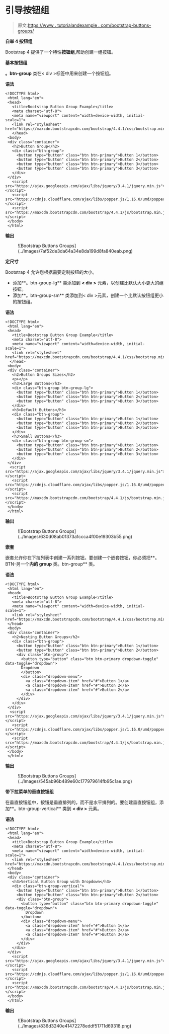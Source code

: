 # 引导按钮组

> 原文:[https://www . tutorialandexample . com/bootstrap-buttons-groups/](https://www.tutorialandexample.com/bootstrap-buttons-groups/)

**自举 4 按钮组**

Bootstrap 4 提供了一个特性**按钮组**,帮助创建一组按钮。

**基本按钮组**

**。btn-group** 类在< div >标签中用来创建一个按钮组。

**语法**

```
<!DOCTYPE html>
 <html lang="en">
 <head>
   <title>Bootstrap Button Group Example</title>
   <meta charset="utf-8">
   <meta name="viewport" content="width=device-width, initial-scale=1">
   <link rel="stylesheet" href="https://maxcdn.bootstrapcdn.com/bootstrap/4.4.1/css/bootstrap.min.css"> 
   </head>
 <body>
 <div class="container">
   <h2>Button Group</h2>
   <div class="btn-group">
     <button type="button" class="btn btn-primary">Button 1</button>
     <button type="button" class="btn btn-primary">Button 2</button>
     <button type="button" class="btn btn-primary">Button 3</button>
     <button type="button" class="btn btn-primary">Button 3</button>
   </div>
 </div>
   <script src="https://ajax.googleapis.com/ajax/libs/jquery/3.4.1/jquery.min.js"></script>
   <script src="https://cdnjs.cloudflare.com/ajax/libs/popper.js/1.16.0/umd/popper.min.js"></script>
   <script src="https://maxcdn.bootstrapcdn.com/bootstrap/4.4.1/js/bootstrap.min.js"></script>
 </body>
 </html>  
```

**输出**

<figure class="wp-block-image">![Bootstrap Buttons Groups](../Images/7af52de3da64a34e8da199d8fa840eab.png)</figure>

**定尺寸**

Bootstrap 4 允许您根据需要定制按钮的大小。

*   添加**。btn-group-lg** 类添加到 **< div >** 元素，以创建比默认大小更大的组按钮。
*   添加**。btn-group-sm** 类添加到< div >元素，创建一个比默认按钮组更小的按钮组。

**语法**

```
<!DOCTYPE html>
 <html lang="en">
 <head>
   <title>Bootstrap Button Group Example</title>
   <meta charset="utf-8">
   <meta name="viewport" content="width=device-width, initial-scale=1">
   <link rel="stylesheet" href="https://maxcdn.bootstrapcdn.com/bootstrap/4.4.1/css/bootstrap.min.css"> 
  </head>
 <body>
 <div class="container">
   <h2>Button Groups Sizes</h2>
   <p></p>
   <h3>Large Buttons</h3>
   <div class="btn-group btn-group-lg">
     <button type="button" class="btn btn-primary">Button 1</button>
     <button type="button" class="btn btn-primary">Button 2</button>
     <button type="button" class="btn btn-primary">Button 3</button> 
   </div>
   <h3>Default Buttons</h3>
   <div class="btn-group">
     <button type="button" class="btn btn-primary">Button 1</button>
     <button type="button" class="btn btn-primary">Button 2</button>
     <button type="button" class="btn btn-primary">Button 3</button>
   </div> 
   <h3>Small Buttons</h3>
   <div class="btn-group btn-group-sm">
     <button type="button" class="btn btn-primary">Button 1</button>
     <button type="button" class="btn btn-primary">Button 2</button>
     <button type="button" class="btn btn-primary">Button 3</button>
   </div>
 </div>
  <script src="https://ajax.googleapis.com/ajax/libs/jquery/3.4.1/jquery.min.js"></script> 
   <script src="https://cdnjs.cloudflare.com/ajax/libs/popper.js/1.16.0/umd/popper.min.js"></script>
   <script src="https://maxcdn.bootstrapcdn.com/bootstrap/4.4.1/js/bootstrap.min.js"></script>
 </body>
 </html> 
```

**输出**

<figure class="wp-block-image">![Bootstrap Buttons Groups](../Images/630d08ab01373a1ccca4f00e19303b55.png)</figure>

**嵌套**

嵌套允许你在下拉列表中创建一系列按钮。要创建一个嵌套按钮，你必须把**。BTN-另一个**内的 group** 类。btn-group** 类。

**语法**

```
<!DOCTYPE html>
 <html lang="en">
 <head>
   <title>Bootstrap Button Group Example</title>
   <meta charset="utf-8">
   <meta name="viewport" content="width=device-width, initial-scale=1">
   <link rel="stylesheet" href="https://maxcdn.bootstrapcdn.com/bootstrap/4.4.1/css/bootstrap.min.css"> 
 </head>
 <body>
 <div class="container">
   <h2>Nesting Button Groups</h2>
   <div class="btn-group">
     <button type="button" class="btn btn-primary">Button 1</button>
     <button type="button" class="btn btn-primary">Button 2</button>
     <div class="btn-group"> 
       <button type="button" class="btn btn-primary dropdown-toggle" data-toggle="dropdown">
       Dropdown
       </button>
       <div class="dropdown-menu">
         <a class="dropdown-item" href="#">Button 1</a>
         <a class="dropdown-item" href="#">Button 2</a>
         <a class="dropdown-item" href="#">Button 2</a>
       </div> 
     </div>
   </div>
 </div>
  <script src="https://ajax.googleapis.com/ajax/libs/jquery/3.4.1/jquery.min.js"></script>
   <script src="https://cdnjs.cloudflare.com/ajax/libs/popper.js/1.16.0/umd/popper.min.js"></script>
   <script src="https://maxcdn.bootstrapcdn.com/bootstrap/4.4.1/js/bootstrap.min.js"></script>
 </body>
 </html> 
```

**输出**

<figure class="wp-block-image">![Bootstrap Buttons Groups](../Images/545ab96b489e60c177979614fb95c1ae.png)</figure>

**带下拉菜单的垂直按钮组**

在垂直按钮组中，按钮是垂直排列的，而不是水平排列的。要创建垂直按钮组，添加**。btn-group-vertical** 类到 **< div >** 元素。

**语法**

```
<!DOCTYPE html>
 <html lang="en">
 <head>
   <title>Bootstrap Button Group Example</title>
   <meta charset="utf-8">
   <meta name="viewport" content="width=device-width, initial-scale=1">
   <link rel="stylesheet" href="https://maxcdn.bootstrapcdn.com/bootstrap/4.4.1/css/bootstrap.min.css"> 
 </head>
 <body>
 <div class="container">
   <h3>Vertical Button Group with Dropdown</h3>
   <div class="btn-group-vertical">
     <button type="button" class="btn btn-primary">Button 1</button>
     <button type="button" class="btn btn-primary">Button 2</button>
     <div class="btn-group">
       <button type="button" class="btn btn-primary dropdown-toggle" data-toggle="dropdown">
         Dropdown 
       </button>
       <div class="dropdown-menu">
         <a class="dropdown-item" href="#">Button 1</a>
         <a class="dropdown-item" href="#">Button 2</a>
         <a class="dropdown-item" href="#">Button 3</a>
       </div>
     </div>
   </div>
 </div> 
   <script src="https://ajax.googleapis.com/ajax/libs/jquery/3.4.1/jquery.min.js"></script>
   <script src="https://cdnjs.cloudflare.com/ajax/libs/popper.js/1.16.0/umd/popper.min.js"></script>
   <script src="https://maxcdn.bootstrapcdn.com/bootstrap/4.4.1/js/bootstrap.min.js"></script>
 </body>
 </html> 
```

**输出**

<figure class="wp-block-image">![Bootstrap Buttons Groups](../Images/836d3240e41472278eddf51711d69318.png)</figure>